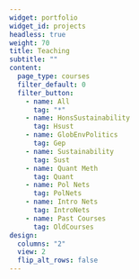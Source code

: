 ```yaml
---
widget: portfolio
widget_id: projects
headless: true
weight: 70
title: Teaching
subtitle: ""
content:
  page_type: courses
  filter_default: 0
  filter_button:
    - name: All
      tag: "*"
    - name: HonsSustainability
      tag: Hsust
    - name: GlobEnvPolitics
      tag: Gep
    - name: Sustainability
      tag: Sust
    - name: Quant Meth
      tag: Quant
    - name: Pol Nets 
      tag: PolNets
    - name: Intro Nets
      tag: IntroNets
    - name: Past Courses
      tag: OldCourses   
design:
  columns: "2"
  view: 2
  flip_alt_rows: false
---
```

